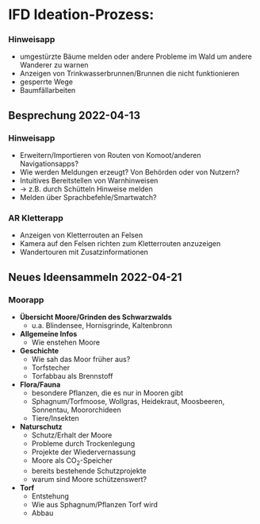 # IFD Ideation-Prozess:
### Hinweisapp
- umgestürzte Bäume melden oder andere Probleme im Wald um andere Wanderer zu warnen
- Anzeigen von Trinkwasserbrunnen/Brunnen die nicht funktionieren
- gesperrte Wege
- Baumfällarbeiten

## Besprechung 2022-04-13
### Hinweisapp
- Erweitern/Importieren von Routen von Komoot/anderen Navigationsapps?
- Wie werden Meldungen erzeugt? Von Behörden oder von Nutzern?
- Intuitives Bereitstellen von Warnhinweisen
- → z.B. durch Schütteln Hinweise melden
- Melden über Sprachbefehle/Smartwatch?

### AR Kletterapp
- Anzeigen von Kletterrouten an Felsen
- Kamera auf den Felsen richten zum Kletterrouten anzuzeigen
- Wandertouren mit Zusatzinformationen

## Neues Ideensammeln 2022-04-21
### Moorapp
- **Übersicht Moore/Grinden des Schwarzwalds**
	- u.a. Blindensee, Hornisgrinde, Kaltenbronn
- **Allgemeine Infos** 
	- Wie enstehen Moore
- **Geschichte**
	- Wie sah das Moor früher aus?
	- Torfstecher
	- Torfabbau als Brennstoff
- **Flora/Fauna**
	- besondere Pflanzen, die es nur in Mooren gibt
	- Sphagnum/Torfmoose, Wollgras, Heidekraut, Moosbeeren, Sonnentau, Moororchideen
	- Tiere/Insekten
- **Naturschutz**
	- Schutz/Erhalt der Moore
	- Probleme durch Trockenlegung
	- Projekte der Wiedervernassung
	- Moore als CO<sub>2</sub>-Speicher
	- bereits bestehende Schutzprojekte
	- warum sind Moore schützenswert?
- **Torf**
	- Entstehung
	- Wie aus Sphagnum/Pflanzen Torf wird
	- Abbau

